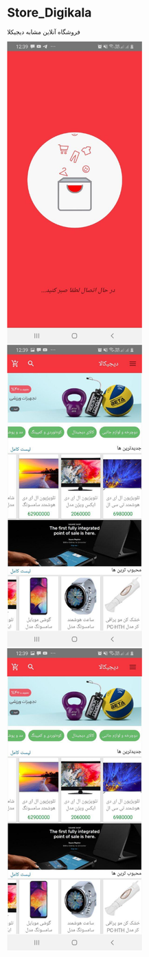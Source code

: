 # Store_Digikala
فروشگاه آنلاین مشابه دیجیکلا 

<img src="1.jpg" with="700" height="700"> <img src="2.jpg" with="700" height="700"> <img src="2.jpg" with="700" height="700">



